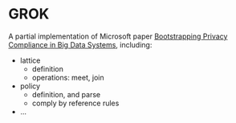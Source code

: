 

GROK
=====

A partial implementation of Microsoft paper [Bootstrapping Privacy Compliance in Big Data Systems](https://www.microsoft.com/en-us/research/publication/bootstrapping-privacy-compliance-in-big-data-systems/), including:
+ lattice
    - definition
    - operations: meet, join
+ policy
    - definition, and parse
    - comply by reference rules
+ ...


